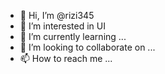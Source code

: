 - 👋 Hi, I’m @rizi345
- 👀 I’m interested in UI
- 🌱 I’m currently learning ...
- 💞️ I’m looking to collaborate on ...
- 📫 How to reach me ...

<!---
rizi345/rizi345 is a ✨ special ✨ repository because its `README.md` (this file) appears on your GitHub profile.
You can click the Preview link to take a look at your changes.
--->
